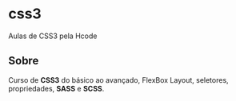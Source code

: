 # css3
Aulas de CSS3 pela Hcode 

## Sobre
Curso de __CSS3__ do básico ao avançado, FlexBox Layout, seletores, propriedades, __SASS__ e __SCSS__.
